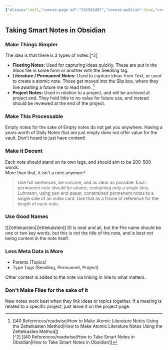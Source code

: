 ```yaml
---
{"aliases":null,"connie-page-id":"531562497","connie-publish":true,"created":"2023-03-20","modified":"2023-09-10","tags":["notes"],"topics":["[[Note Taking and Productivity]]","[[My Obsidian Vault]]"],"references":null,"dg-publish":true,"dg-path":"Taking Smart Notes in Obsidian.md","permalink":"/taking-smart-notes-in-obsidian/","dgPassFrontmatter":true}
---
```



## Taking Smart Notes in Obsidian

### Make Things Simpler

The idea is that there is 3 types of notes:[^2]

- **Fleeting Notes:** Used for capturing ideas quickly. These are put in the Inbox file in some form or another with the Seedling tag.
- **Literature / Permanent Notes:** Used to capture ideas from Text, or used to create a atomic note. These get moved into the Slip box, where they live awaiting a future me to read them. [^1]
- **Project Notes:** Used in relation to a project, and will be archived at project end. They hold little to no value for future use, and instead should be reviewed at the end of the project.

### Make This Processable

Empty notes for the sake of Empty notes do not get you anywhere. Having a years worth of Daily Notes that are just empty does not offer value for the vault. Don't hoard to just have content!

### Make it Decent

Each note should stand on its own legs, and should aim to be 200-500 words.  
More than that, it isn't a note anymore!

> Use full sentences, be concise, and as clear as possible. Each permanent note should be atomic, containing only a single idea.  
> Luhmann, using pen and paper, constrained permanent notes to a single side of an index card. Use that as a frame of reference for the length of each note.

### Use Good Names

[[Zettlekaisten\|Zettlekaisten]] ID is neat and all, but the File name should be one or two key words, but this is not the title of the note, and is best not being content in the note itself.

### Less Meta Data is More

- Parents (Topics)
- Type Tags (Seedling, Permanent, Project)

Other context is added to the note via linking in line to what matters.

### Don't Make Files for the sake of it

New notes work best when they link ideas or topics together. If a meeting is related to a specific project, just leave it on the project page.

[^1]: [[40 References/readwise/How to Make Atomic Literature Notes Using the Zettelkasten Method\|How to Make Atomic Literature Notes Using the Zettelkasten Method]]  
 [^2] [[40 References/readwise/How to Take Smart Notes in Obsidian\|How to Take Smart Notes in Obsidian]]

